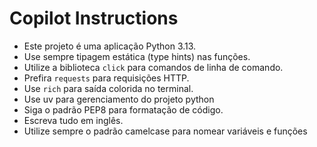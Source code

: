# Copilot Instructions

- Este projeto é uma aplicação Python 3.13.
- Use sempre tipagem estática (type hints) nas funções.
- Utilize a biblioteca `click` para comandos de linha de comando.
- Prefira `requests` para requisições HTTP.
- Use `rich` para saída colorida no terminal.
- Use uv para gerenciamento do projeto python
- Siga o padrão PEP8 para formatação de código.
- Escreva tudo em inglês.
- Utilize sempre o padrão camelcase para nomear variáveis e funções